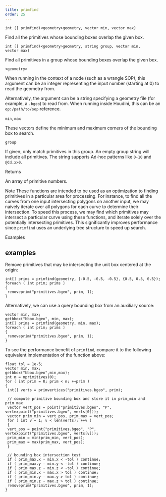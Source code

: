 ```yaml
---
title: primfind
order: 25
---
```

`int [] primfind(<geometry>geometry, vector min, vector max)`

Find all the primitives whose bounding boxes overlap the given box.

`int [] primfind(<geometry>geometry, string group, vector min, vector max)`

Find all primitives in a group whose bounding boxes overlap the given box.

`<geometry>`

When running in the context of a node (such as a wrangle SOP), this argument can be an integer representing the input number (starting at 0) to read the geometry from.

Alternatively, the argument can be a string specifying a geometry file (for example, a `.bgeo`) to read from. When running inside Houdini, this can be an `op:/path/to/sop` reference.

`min`, `max`

These vectors define the minimum and maximum corners of the bounding box to search.

`group`

If given, only match primitives in this group.
An empty group string will include all primitives.
The string supports Ad-hoc patterns like `0-10` and `@Cd.x>0`.

Returns

An array of primitive numbers.

Note
These functions are intended to be used as an optimization to finding primitives
in a particular area for processing. For instance, to find all the curves
from one input intersecting polygons on another input, we may naively iterate
over all polygons for each curve to determine their intersection. To speed this
process, we may find which primitives may intersect a particular curve using
these functions, and iterate solely over the potentially intersecting
primitives. This significantly improves performance since `primfind` uses an
underlying tree structure to speed up search.

Examples

## examples

Remove primitives that may be intersecting the unit box centered at the origin:

```vex
int[] prims = primfind(geometry, {-0.5, -0.5, -0.5}, {0.5, 0.5, 0.5});
foreach ( int prim; prims )
{
 removeprim("primitives.bgeo", prim, 1);
}

```

Alternatively, we can use a query bounding box from an auxiliary source:

```vex
vector min, max;
getbbox("bbox.bgeo", min, max);
int[] prims = primfind(geometry, min, max);
foreach ( int prim; prims )
{
 removeprim("primitives.bgeo", prim, 1);
}

```

To see the performance benefit of `primfind`, compare it to the following equivalent
implementation of the function above:

```vex
float tol = 1e-5;
vector min, max;
getbbox("bbox.bgeo",min,max);
int n = nprimitives(0);
for ( int prim = 0; prim < n; ++prim )
{
 int[] verts = primvertices("primitives.bgeo", prim);

 // compute primitive bounding box and store it in prim_min and prim_max
 vector vert_pos = point("primitives.bgeo", "P", vertexpoint("primitives.bgeo", verts[0]));
 vector prim_min = vert_pos, prim_max = vert_pos;
 for ( int v = 1; v < len(verts); ++v )
 {
 vert_pos = point("primitives.bgeo", "P", vertexpoint("primitives.bgeo", verts[v]));
 prim_min = min(prim_min, vert_pos);
 prim_max = max(prim_max, vert_pos);
 }

 // bounding box intersection test
 if ( prim_max.x - min.x < -tol ) continue;
 if ( prim_max.y - min.y < -tol ) continue;
 if ( prim_max.z - min.z < -tol ) continue;
 if ( prim_min.x - max.x > tol ) continue;
 if ( prim_min.y - max.y > tol ) continue;
 if ( prim_min.z - max.z > tol ) continue;
 removeprim("primitives.bgeo", prim, 1);
}

```
